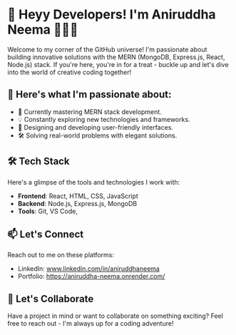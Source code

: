 # 👋 Heyy Developers! I'm Aniruddha Neema 🧑🏻‍💻

Welcome to my corner of the GitHub universe! I'm passionate about building innovative solutions with the MERN (MongoDB, Express.js, React, Node.js) stack. If you're here, you're in for a treat - buckle up and let's dive into the world of creative coding together!

## 🚀 Here's what I'm passionate about:

- 🌱 Currently mastering MERN stack development.
- 💡 Constantly exploring new technologies and frameworks.
- 🎨 Designing and developing user-friendly interfaces.
- 🛠️ Solving real-world problems with elegant solutions.

## 🛠️ Tech Stack

Here's a glimpse of the tools and technologies I work with:

- **Frontend**: React, HTML, CSS, JavaScript
- **Backend**: Node.js, Express.js, MongoDB
- **Tools**: Git, VS Code, 

## 📫 Let's Connect

Reach out to me on these platforms:

- LinkedIn: www.linkedin.com/in/aniruddhaneema
- Portfolio: https://aniruddha-neema.onrender.com/

## 🎨 Let's Collaborate

Have a project in mind or want to collaborate on something exciting? Feel free to reach out - I'm always up for a coding adventure!




<!--
**Ani1702/Ani1702** is a ✨ _special_ ✨ repository because its `README.md` (this file) appears on your GitHub profile.

Here are some ideas to get you started:

- 🔭 I’m currently working on ...
- 🌱 I’m currently learning ...
- 👯 I’m looking to collaborate on ...
- 🤔 I’m looking for help with ...
- 💬 Ask me about ...
- 📫 How to reach me: ...
- 😄 Pronouns: ...
- ⚡ Fun fact: ...
-->
